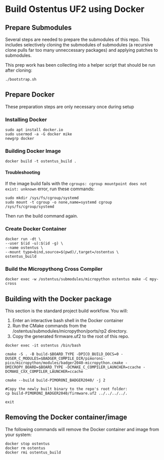 # Build Ostentus UF2 using Docker

## Prepare Submodules

Several steps are needed to prepare the submodules of this repo. This includes
selectively cloning the submodules of submodules (a recursive clone pulls far
too many unneccessary packages) and applying patches to submodules.

This prep work has been collecting into a helper script that should be run after
cloning:

```shell
./bootstrap.sh
```

## Prepare Docker

These preparation steps are only necessary once during setup

### Installing Docker

```shell
sudo apt install docker.io
sudo usermod -a -G docker mike
newgrp docker
```

### Building Docker Image

```shell
docker build -t ostentus_build .
```

#### Troubleshooting

If the image build fails with the `cgroups: cgroup mountpoint does not exist:
unknown` error, run these commands:

```shell
sudo mkdir /sys/fs/cgroup/systemd
sudo mount -t cgroup -o none,name=systemd cgroup /sys/fs/cgroup/systemd
```

Then run the build command again.

### Create Docker Container

```shell
docker run -dt \
--user $(id -u):$(id -g) \
--name ostentus \
--mount type=bind,source=$(pwd)/,target=/ostentus \
ostentus_build
```

### Build the Micropythong Cross Compiler

```shell
docker exec -w /ostentus/submodules/micropython ostentus make -C mpy-cross
```

## Building with the Docker package

This section is the standard project build workflow. You will:

1. Enter an interactive bash shell in the Docker container
2. Run the CMake commands from the /ostentus/submodules/micropython/ports/rp2
   directory.
3. Copy the generated firmware.uf2 to the root of this repo.

```shell
docker exec -it ostentus /bin/bash

cmake -S . -B build-$BOARD_TYPE -DPICO_BUILD_DOCS=0 -DUSER_C_MODULES=$BADGER_COMPILE_DIR/pimoroni-pico/micropython/modules/badger2040-micropython.cmake -DMICROPY_BOARD=$BOARD_TYPE -DCMAKE_C_COMPILER_LAUNCHER=ccache -DCMAKE_CXX_COMPILER_LAUNCHER=ccache

cmake --build build-PIMORONI_BADGER2040/ -j 2

#Copy the newly built binary to the repo's root folder:
cp build-PIMORONI_BADGER2040/firmware.uf2 ../../../../.

exit
```

## Removing the Docker container/image

The following commands will remove the Docker container and image from your
system:

```shell
docker stop ostentus
docker rm ostentus
docker rmi ostentus_build
```
